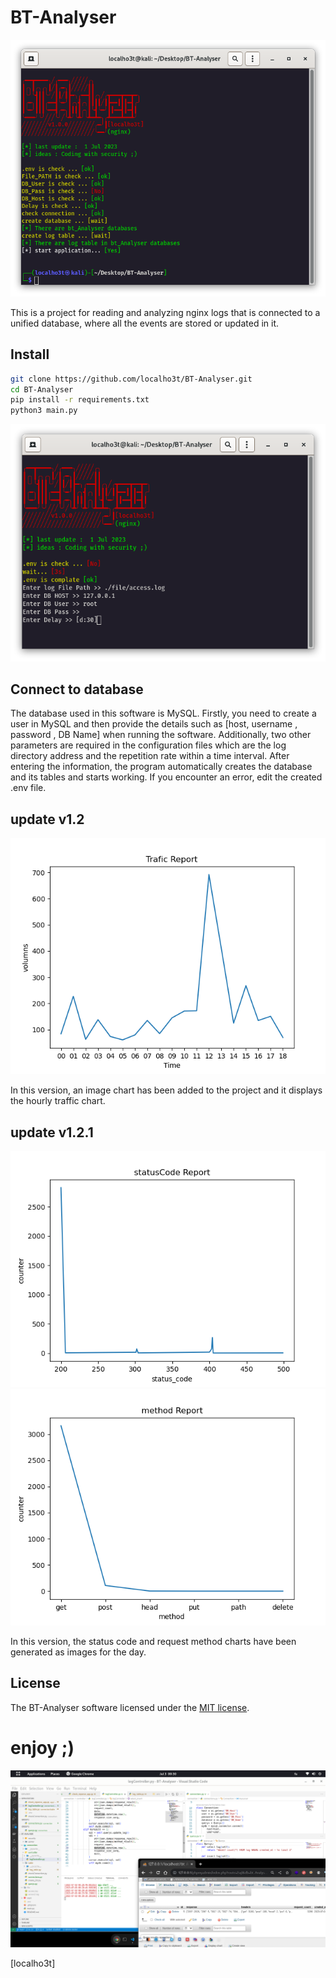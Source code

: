 # BT-Analyser

![title image](src/title.png)

This is a project for reading and analyzing nginx logs that is connected to a unified database, where all the events are stored or updated in it.

## Install

```bash
git clone https://github.com/localho3t/BT-Analyser.git
cd BT-Analyser
pip install -r requirements.txt
python3 main.py
```

![title image](src/.env_creator.png)

## Connect to database

The database used in this software is MySQL. Firstly, you need to create a user in MySQL and then provide the details such as [host, username , password , DB Name] when running the software. Additionally, two other parameters are required in the configuration files which are the log directory address and the repetition rate within a time interval. After entering the information, the program automatically creates the database and its tables and starts working. If you encounter an error, edit the created .env file.

## update v1.2

![simple chart](./src/simple_trafic_chart.png)

In this version, an image chart has been added to the project and it displays the hourly traffic chart.

## update v1.2.1

![simple chart](./src/simple_statuscode.png) ![simple chart](./src/simpleMethod.png)

In this version, the status code and request method charts have been generated as images for the day.

## License

The BT-Analyser software licensed under the [MIT license](https://opensource.org/licenses/MIT).

# enjoy ;)

![title image](src/body.png)

[localho3t]
